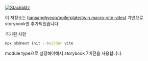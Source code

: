[![Stackblitz](https://img.shields.io/badge/Stackblitz-fff?style=for-the-badge&logo=Stackblitz&logoColor=1389FD)](https://stackblitz.com/fork/github/hansanghyeon/boilerplate/twin.macro-vite-vitest-storybook)

이 저장소는 [hansanghyeon/boilerplate/twin.macro-vite-vitest](https://github.com/hansanghyeon/boilerplate/twin.macro-vite-vitest) 기반으로 storybook만 추가되었습니다.

추가된 사항

```bash
npx sb@next init --builder vite
```

module type으로 설정해야해서 storybook 7버전을 사용합니다.
